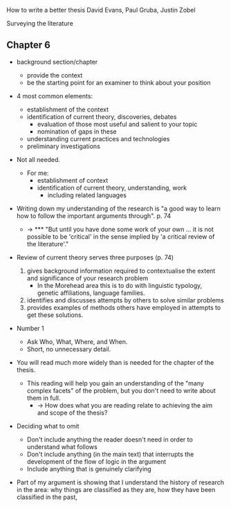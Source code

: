 How to write a better thesis
David Evans, Paul Gruba, Justin Zobel

Surveying the literature

## Chapter 6
- background section/chapter
	- provide the context
	- be the starting point for an examiner to think about your position
- 4 most common elements:
	- establishment of the context
	- identification of current theory, discoveries, debates
		- evaluation of those most useful and salient to your topic
		- nomination of gaps in these
	- understanding current practices and technologies
	- preliminary investigations
- Not all needed. 
	- For me:
		- establishment of context
		- identification of current theory, understanding, work
			- including related languages

- Writing down my understanding of the research is "a good way to learn how to follow the important arguments through". p. 74
	- -> \*** "But until you have done some work of your own ... it is not possible to be 'critical' in the sense implied by 'a critical review of the literature'."

- Review of current theory serves three purposes (p. 74)
	1.  gives background information required to contextualise the extent and significance of your research problem
		- In the Morehead area this is to do with linguistic typology, genetic affiliations, language families.
	2.  identifies and discusses attempts by others to solve similar problems
	3.  provides examples of methods others have employed in attempts to get these solutions.

- Number 1
	- Ask Who, What, Where, and When.
	- Short, no unnecessary detail.
- You will read much more widely than is needed for the chapter of the thesis.
	- This reading will help you gain an understanding of the "many complex facets" of the problem, but you don't need to write about them in full.
		- -> How does what you are reading relate to achieving the aim and scope of the thesis?

- Deciding what to omit
	- Don't include anything the reader doesn't need in order to understand what follows
	- Don't include anything (in the main text) that interrupts the development of the flow of logic in the argument
	- Include anything that is genuinely clarifying
- Part of my argument is showing that I understand the history of research in the area: why things are classified as they are, how they have been classified in the past, 